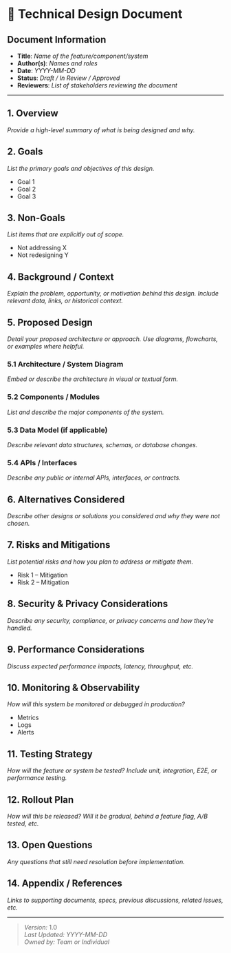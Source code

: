 # 📐 Technical Design Document

## Document Information

- **Title**: _Name of the feature/component/system_
- **Author(s)**: _Names and roles_
- **Date**: _YYYY-MM-DD_
- **Status**: _Draft / In Review / Approved_
- **Reviewers**: _List of stakeholders reviewing the document_

---

## 1. Overview

_Provide a high-level summary of what is being designed and why._

## 2. Goals

_List the primary goals and objectives of this design._

- Goal 1
- Goal 2
- Goal 3

## 3. Non-Goals

_List items that are explicitly out of scope._

- Not addressing X
- Not redesigning Y

## 4. Background / Context

_Explain the problem, opportunity, or motivation behind this design. Include relevant data, links, or historical context._

## 5. Proposed Design

_Detail your proposed architecture or approach. Use diagrams, flowcharts, or examples where helpful._

### 5.1 Architecture / System Diagram

_Embed or describe the architecture in visual or textual form._

### 5.2 Components / Modules

_List and describe the major components of the system._

### 5.3 Data Model (if applicable)

_Describe relevant data structures, schemas, or database changes._

### 5.4 APIs / Interfaces

_Describe any public or internal APIs, interfaces, or contracts._

## 6. Alternatives Considered

_Describe other designs or solutions you considered and why they were not chosen._

## 7. Risks and Mitigations

_List potential risks and how you plan to address or mitigate them._

- Risk 1 – Mitigation
- Risk 2 – Mitigation

## 8. Security & Privacy Considerations

_Describe any security, compliance, or privacy concerns and how they’re handled._

## 9. Performance Considerations

_Discuss expected performance impacts, latency, throughput, etc._

## 10. Monitoring & Observability

_How will this system be monitored or debugged in production?_

- Metrics
- Logs
- Alerts

## 11. Testing Strategy

_How will the feature or system be tested? Include unit, integration, E2E, or performance testing._

## 12. Rollout Plan

_How will this be released? Will it be gradual, behind a feature flag, A/B tested, etc._

## 13. Open Questions

_Any questions that still need resolution before implementation._

## 14. Appendix / References

_Links to supporting documents, specs, previous discussions, related issues, etc._

---

> _Version:_ 1.0  
> _Last Updated:_ _YYYY-MM-DD_  
> _Owned by:_ _Team or Individual_
